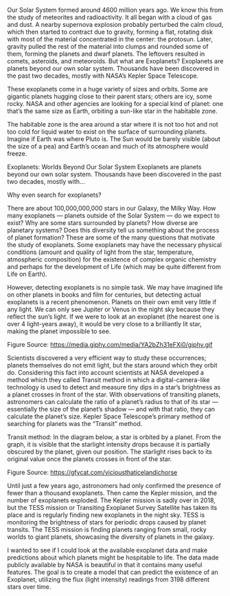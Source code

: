 Our Solar System formed around 4600 million years ago. We know this from the study of meteorites and radioactivity. It all began with a cloud of gas and dust. A nearby supernova explosion probably perturbed the calm cloud, which then started to contract due to gravity, forming a flat, rotating disk with most of the material concentrated in the center: the protosun. Later, gravity pulled the rest of the material into clumps and rounded some of them, forming the planets and dwarf planets. The leftovers resulted in comets, asteroids, and meteoroids.
But what are Exoplanets?
Exoplanets are planets beyond our own solar system. Thousands have been discovered in the past two decades, mostly with NASA’s Kepler Space Telescope.

These exoplanets come in a huge variety of sizes and orbits. Some are gigantic planets hugging close to their parent stars; others are icy, some rocky. NASA and other agencies are looking for a special kind of planet: one that’s the same size as Earth, orbiting a sun-like star in the habitable zone.

The habitable zone is the area around a star where it is not too hot and not too cold for liquid water to exist on the surface of surrounding planets. Imagine if Earth was where Pluto is. The Sun would be barely visible (about the size of a pea) and Earth’s ocean and much of its atmosphere would freeze.

Exoplanets: Worlds Beyond Our Solar System
Exoplanets are planets beyond our own solar system. Thousands have been discovered in the past two decades, mostly with…

Why even search for exoplanets?

There are about 100,000,000,000 stars in our Galaxy, the Milky Way. How many exoplanets — planets outside of the Solar System — do we expect to exist? Why are some stars surrounded by planets? How diverse are planetary systems? Does this diversity tell us something about the process of planet formation? These are some of the many questions that motivate the study of exoplanets. Some exoplanets may have the necessary physical conditions (amount and quality of light from the star, temperature, atmospheric composition) for the existence of complex organic chemistry and perhaps for the development of Life (which may be quite different from Life on Earth).

However, detecting exoplanets is no simple task. We may have imagined life on other planets in books and film for centuries, but detecting actual exoplanets is a recent phenomenon. Planets on their own emit very little if any light. We can only see Jupiter or Venus in the night sky because they reflect the sun’s light. If we were to look at an exoplanet (the nearest one is over 4 light-years away), it would be very close to a brilliantly lit star, making the planet impossible to see.

Figure
Source: https://media.giphy.com/media/YA2bZh31eFXi0/giphy.gif

Scientists discovered a very efficient way to study these occurrences; planets themselves do not emit light, but the stars around which they orbit do. Considering this fact into account scientists at NASA developed a method which they called Transit method in which a digital-camera-like technology is used to detect and measure tiny dips in a star’s brightness as a planet crosses in front of the star. With observations of transiting planets, astronomers can calculate the ratio of a planet’s radius to that of its star — essentially the size of the planet’s shadow — and with that ratio, they can calculate the planet’s size.
Kepler Space Telescope’s primary method of searching for planets was the “Transit” method.

Transit method: In the diagram below, a star is orbited by a planet. From the graph, it is visible that the starlight intensity drops because it is partially obscured by the planet, given our position. The starlight rises back to its original value once the planets crosses in front of the star.

Figure
Source: https://gfycat.com/viciousthaticelandichorse

Until just a few years ago, astronomers had only confirmed the presence of fewer than a thousand exoplanets. Then came the Kepler mission, and the number of exoplanets exploded. The Kepler mission is sadly over in 2018, but the TESS mission or Transiting Exoplanet Survey Satellite has taken its place and is regularly finding new exoplanets in the night sky. TESS is monitoring the brightness of stars for periodic drops caused by planet transits. The TESS mission is finding planets ranging from small, rocky worlds to giant planets, showcasing the diversity of planets in the galaxy.

I wanted to see if I could look at the available exoplanet data and make predictions about which planets might be hospitable to life. The data made publicly available by NASA is beautiful in that it contains many useful features. The goal is to create a model that can predict the existence of an Exoplanet, utilizing the flux (light intensity) readings from 3198 different stars over time.
